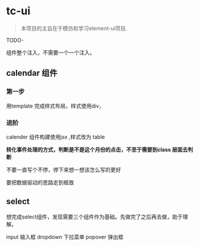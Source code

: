 
# tc-ui

> 本项目的主旨在于模仿和学习element-ui项目.

TODO-

组件整个注入，不需要一个一个注入。

## calendar 组件

### 第一步

用template 完成样式布局，样式使用div，

### 进阶

calender 组件构建使用jsx ,样式改为 table

**转化事件处理的方式，判断是不是这个月份的点击，不至于需要到class 层面去判断**

不要一直写个不停，停下来想一想该怎么写的更好

要把数据驱动的思路走到极致

## select 

想完成select组件，发现需要三个组件作为基础。先做完了之后再去做，助于理解。

input 输入框 dropdown 下拉菜单 popover 弹出框